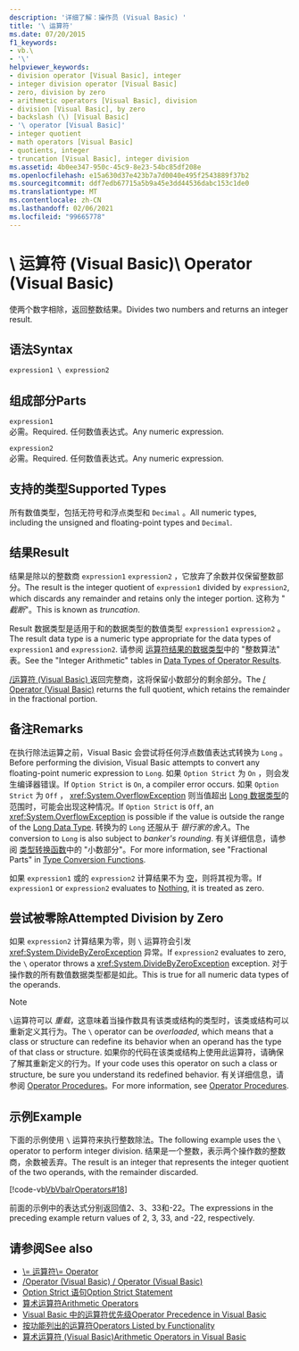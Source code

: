 ```yaml
---
description: '详细了解：操作员 (Visual Basic) '
title: '\ 运算符'
ms.date: 07/20/2015
f1_keywords:
- vb.\
- '\'
helpviewer_keywords:
- division operator [Visual Basic], integer
- integer division operator [Visual Basic]
- zero, division by zero
- arithmetic operators [Visual Basic], division
- division [Visual Basic], by zero
- backslash (\) [Visual Basic]
- '\ operator [Visual Basic]'
- integer quotient
- math operators [Visual Basic]
- quotients, integer
- truncation [Visual Basic], integer division
ms.assetid: 4b0ee347-950c-45c9-8e23-54bc85df208e
ms.openlocfilehash: e15a630d37e423b7a7d0040e495f2543889f37b2
ms.sourcegitcommit: ddf7edb67715a5b9a45e3dd44536dabc153c1de0
ms.translationtype: MT
ms.contentlocale: zh-CN
ms.lasthandoff: 02/06/2021
ms.locfileid: "99665778"
---
```

# <a name="-operator-visual-basic"></a><span data-ttu-id="a45d1-103">\ 运算符 (Visual Basic)</span><span class="sxs-lookup"><span data-stu-id="a45d1-103">\ Operator (Visual Basic)</span></span>

<span data-ttu-id="a45d1-104">使两个数字相除，返回整数结果。</span><span class="sxs-lookup"><span data-stu-id="a45d1-104">Divides two numbers and returns an integer result.</span></span>  
  
## <a name="syntax"></a><span data-ttu-id="a45d1-105">语法</span><span class="sxs-lookup"><span data-stu-id="a45d1-105">Syntax</span></span>  
  
```vb  
expression1 \ expression2  
```  
  
## <a name="parts"></a><span data-ttu-id="a45d1-106">组成部分</span><span class="sxs-lookup"><span data-stu-id="a45d1-106">Parts</span></span>  

 `expression1`  
 <span data-ttu-id="a45d1-107">必需。</span><span class="sxs-lookup"><span data-stu-id="a45d1-107">Required.</span></span> <span data-ttu-id="a45d1-108">任何数值表达式。</span><span class="sxs-lookup"><span data-stu-id="a45d1-108">Any numeric expression.</span></span>  
  
 `expression2`  
 <span data-ttu-id="a45d1-109">必需。</span><span class="sxs-lookup"><span data-stu-id="a45d1-109">Required.</span></span> <span data-ttu-id="a45d1-110">任何数值表达式。</span><span class="sxs-lookup"><span data-stu-id="a45d1-110">Any numeric expression.</span></span>  
  
## <a name="supported-types"></a><span data-ttu-id="a45d1-111">支持的类型</span><span class="sxs-lookup"><span data-stu-id="a45d1-111">Supported Types</span></span>  

 <span data-ttu-id="a45d1-112">所有数值类型，包括无符号和浮点类型和 `Decimal` 。</span><span class="sxs-lookup"><span data-stu-id="a45d1-112">All numeric types, including the unsigned and floating-point types and `Decimal`.</span></span>  
  
## <a name="result"></a><span data-ttu-id="a45d1-113">结果</span><span class="sxs-lookup"><span data-stu-id="a45d1-113">Result</span></span>  

 <span data-ttu-id="a45d1-114">结果是除以的整数商 `expression1` `expression2` ，它放弃了余数并仅保留整数部分。</span><span class="sxs-lookup"><span data-stu-id="a45d1-114">The result is the integer quotient of `expression1` divided by `expression2`, which discards any remainder and retains only the integer portion.</span></span> <span data-ttu-id="a45d1-115">这称为 " *截断*"。</span><span class="sxs-lookup"><span data-stu-id="a45d1-115">This is known as *truncation*.</span></span>  
  
 <span data-ttu-id="a45d1-116">Result 数据类型是适用于和的数据类型的数值类型 `expression1` `expression2` 。</span><span class="sxs-lookup"><span data-stu-id="a45d1-116">The result data type is a numeric type appropriate for the data types of `expression1` and `expression2`.</span></span> <span data-ttu-id="a45d1-117">请参阅 [运算符结果的数据类型](data-types-of-operator-results.md)中的 "整数算法" 表。</span><span class="sxs-lookup"><span data-stu-id="a45d1-117">See the "Integer Arithmetic" tables in [Data Types of Operator Results](data-types-of-operator-results.md).</span></span>  
  
 <span data-ttu-id="a45d1-118">[/运算符 (Visual Basic) ](floating-point-division-operator.md)返回完整商，这将保留小数部分的剩余部分。</span><span class="sxs-lookup"><span data-stu-id="a45d1-118">The [/ Operator (Visual Basic)](floating-point-division-operator.md) returns the full quotient, which retains the remainder in the fractional portion.</span></span>  
  
## <a name="remarks"></a><span data-ttu-id="a45d1-119">备注</span><span class="sxs-lookup"><span data-stu-id="a45d1-119">Remarks</span></span>  

 <span data-ttu-id="a45d1-120">在执行除法运算之前，Visual Basic 会尝试将任何浮点数值表达式转换为 `Long` 。</span><span class="sxs-lookup"><span data-stu-id="a45d1-120">Before performing the division, Visual Basic attempts to convert any floating-point numeric expression to `Long`.</span></span> <span data-ttu-id="a45d1-121">如果 `Option Strict` 为 `On` ，则会发生编译器错误。</span><span class="sxs-lookup"><span data-stu-id="a45d1-121">If `Option Strict` is `On`, a compiler error occurs.</span></span> <span data-ttu-id="a45d1-122">如果 `Option Strict` 为 `Off` ， <xref:System.OverflowException> 则当值超出 [Long 数据类型](../data-types/long-data-type.md)的范围时，可能会出现这种情况。</span><span class="sxs-lookup"><span data-stu-id="a45d1-122">If `Option Strict` is `Off`, an <xref:System.OverflowException> is possible if the value is outside the range of the [Long Data Type](../data-types/long-data-type.md).</span></span> <span data-ttu-id="a45d1-123">转换为的 `Long` 还服从于 *银行家的舍入*。</span><span class="sxs-lookup"><span data-stu-id="a45d1-123">The conversion to `Long` is also subject to *banker's rounding*.</span></span> <span data-ttu-id="a45d1-124">有关详细信息，请参阅 [类型转换函数](../functions/type-conversion-functions.md)中的 "小数部分"。</span><span class="sxs-lookup"><span data-stu-id="a45d1-124">For more information, see "Fractional Parts" in [Type Conversion Functions](../functions/type-conversion-functions.md).</span></span>  
  
 <span data-ttu-id="a45d1-125">如果 `expression1` 或的 `expression2` 计算结果不为 [空](../nothing.md)，则将其视为零。</span><span class="sxs-lookup"><span data-stu-id="a45d1-125">If `expression1` or `expression2` evaluates to [Nothing](../nothing.md), it is treated as zero.</span></span>  
  
## <a name="attempted-division-by-zero"></a><span data-ttu-id="a45d1-126">尝试被零除</span><span class="sxs-lookup"><span data-stu-id="a45d1-126">Attempted Division by Zero</span></span>  

 <span data-ttu-id="a45d1-127">如果 `expression2` 计算结果为零，则 `\` 运算符会引发 <xref:System.DivideByZeroException> 异常。</span><span class="sxs-lookup"><span data-stu-id="a45d1-127">If `expression2` evaluates to zero, the `\` operator throws a <xref:System.DivideByZeroException> exception.</span></span> <span data-ttu-id="a45d1-128">对于操作数的所有数值数据类型都是如此。</span><span class="sxs-lookup"><span data-stu-id="a45d1-128">This is true for all numeric data types of the operands.</span></span>  
  
> [!NOTE]
> <span data-ttu-id="a45d1-129">`\`运算符可以 *重载*，这意味着当操作数具有该类或结构的类型时，该类或结构可以重新定义其行为。</span><span class="sxs-lookup"><span data-stu-id="a45d1-129">The `\` operator can be *overloaded*, which means that a class or structure can redefine its behavior when an operand has the type of that class or structure.</span></span> <span data-ttu-id="a45d1-130">如果你的代码在该类或结构上使用此运算符，请确保了解其重新定义的行为。</span><span class="sxs-lookup"><span data-stu-id="a45d1-130">If your code uses this operator on such a class or structure, be sure you understand its redefined behavior.</span></span> <span data-ttu-id="a45d1-131">有关详细信息，请参阅 [Operator Procedures](../../programming-guide/language-features/procedures/operator-procedures.md)。</span><span class="sxs-lookup"><span data-stu-id="a45d1-131">For more information, see [Operator Procedures](../../programming-guide/language-features/procedures/operator-procedures.md).</span></span>  
  
## <a name="example"></a><span data-ttu-id="a45d1-132">示例</span><span class="sxs-lookup"><span data-stu-id="a45d1-132">Example</span></span>  

 <span data-ttu-id="a45d1-133">下面的示例使用 `\` 运算符来执行整数除法。</span><span class="sxs-lookup"><span data-stu-id="a45d1-133">The following example uses the `\` operator to perform integer division.</span></span> <span data-ttu-id="a45d1-134">结果是一个整数，表示两个操作数的整数商，余数被丢弃。</span><span class="sxs-lookup"><span data-stu-id="a45d1-134">The result is an integer that represents the integer quotient of the two operands, with the remainder discarded.</span></span>  
  
 [!code-vb[VbVbalrOperators#18](~/samples/snippets/visualbasic/VS_Snippets_VBCSharp/VbVbalrOperators/VB/Class1.vb#18)]  
  
 <span data-ttu-id="a45d1-135">前面的示例中的表达式分别返回值2、3、33和-22。</span><span class="sxs-lookup"><span data-stu-id="a45d1-135">The expressions in the preceding example return values of 2, 3, 33, and -22, respectively.</span></span>  
  
## <a name="see-also"></a><span data-ttu-id="a45d1-136">请参阅</span><span class="sxs-lookup"><span data-stu-id="a45d1-136">See also</span></span>

- [<span data-ttu-id="a45d1-137">\\= 运算符</span><span class="sxs-lookup"><span data-stu-id="a45d1-137">\\= Operator</span></span>](integer-division-assignment-operator.md)
- [<span data-ttu-id="a45d1-138">/Operator (Visual Basic) </span><span class="sxs-lookup"><span data-stu-id="a45d1-138">/ Operator (Visual Basic)</span></span>](floating-point-division-operator.md)
- [<span data-ttu-id="a45d1-139">Option Strict 语句</span><span class="sxs-lookup"><span data-stu-id="a45d1-139">Option Strict Statement</span></span>](../statements/option-strict-statement.md)
- [<span data-ttu-id="a45d1-140">算术运算符</span><span class="sxs-lookup"><span data-stu-id="a45d1-140">Arithmetic Operators</span></span>](arithmetic-operators.md)
- [<span data-ttu-id="a45d1-141">Visual Basic 中的运算符优先级</span><span class="sxs-lookup"><span data-stu-id="a45d1-141">Operator Precedence in Visual Basic</span></span>](operator-precedence.md)
- [<span data-ttu-id="a45d1-142">按功能列出的运算符</span><span class="sxs-lookup"><span data-stu-id="a45d1-142">Operators Listed by Functionality</span></span>](operators-listed-by-functionality.md)
- [<span data-ttu-id="a45d1-143">算术运算符 (Visual Basic)</span><span class="sxs-lookup"><span data-stu-id="a45d1-143">Arithmetic Operators in Visual Basic</span></span>](../../programming-guide/language-features/operators-and-expressions/arithmetic-operators.md)
